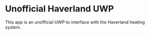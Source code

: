 # Unofficial Haverland UWP

This app is an unofficial UWP to interface with the Haverland heating system.
